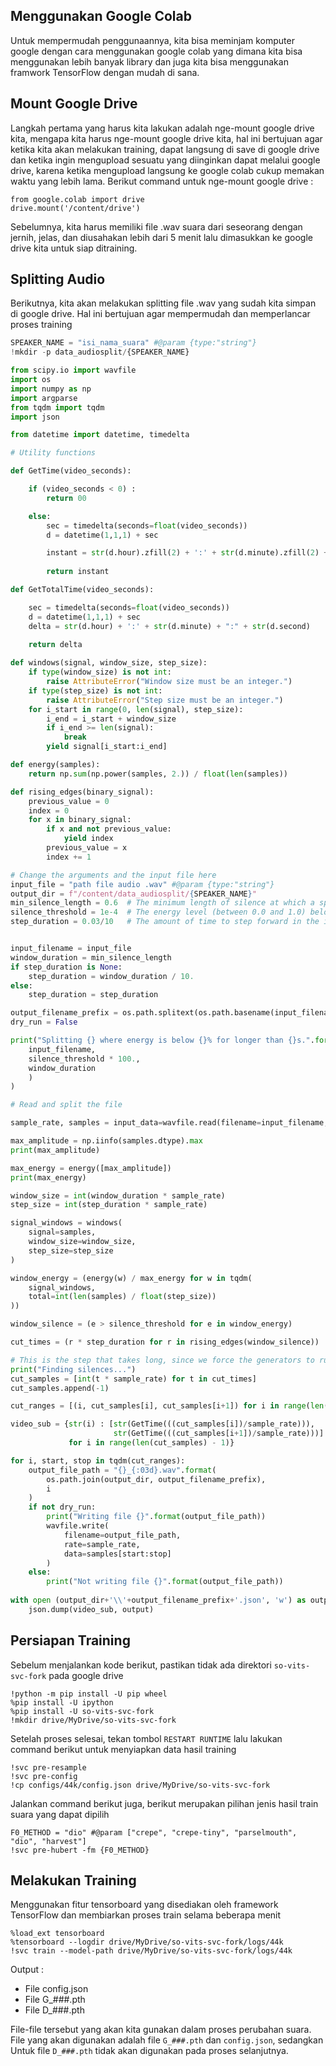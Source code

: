 ## Menggunakan Google Colab
Untuk mempermudah penggunaannya, kita bisa meminjam komputer google dengan cara menggunakan google colab yang dimana kita bisa menggunakan lebih banyak library dan juga kita bisa menggunakan framwork TensorFlow dengan mudah di sana.
## Mount Google Drive
Langkah pertama yang harus kita lakukan adalah nge-mount google drive kita, mengapa kita harus nge-mount google drive kita, hal ini bertujuan agar ketika kita akan melakukan training, dapat langsung di save di google drive dan ketika ingin mengupload sesuatu yang diinginkan dapat melalui google drive, karena ketika mengupload langsung ke google colab cukup memakan waktu yang lebih lama.
Berikut command untuk nge-mount google drive :
```
from google.colab import drive
drive.mount('/content/drive')
```
Sebelumnya, kita harus memiliki file .wav suara dari seseorang dengan jernih, jelas, dan diusahakan lebih dari 5 menit lalu dimasukkan ke google drive kita untuk siap ditraining.
## Splitting Audio
Berikutnya, kita akan melakukan splitting file .wav yang sudah kita simpan di google drive. Hal ini bertujuan agar mempermudah dan memperlancar proses training
```py
SPEAKER_NAME = "isi_nama_suara" #@param {type:"string"}
!mkdir -p data_audiosplit/{SPEAKER_NAME}
```
```py
from scipy.io import wavfile
import os
import numpy as np
import argparse
from tqdm import tqdm
import json

from datetime import datetime, timedelta

# Utility functions

def GetTime(video_seconds):

    if (video_seconds < 0) :
        return 00

    else:
        sec = timedelta(seconds=float(video_seconds))
        d = datetime(1,1,1) + sec

        instant = str(d.hour).zfill(2) + ':' + str(d.minute).zfill(2) + ':' + str(d.second).zfill(2) + str('.001')
    
        return instant

def GetTotalTime(video_seconds):

    sec = timedelta(seconds=float(video_seconds))
    d = datetime(1,1,1) + sec
    delta = str(d.hour) + ':' + str(d.minute) + ":" + str(d.second)
    
    return delta

def windows(signal, window_size, step_size):
    if type(window_size) is not int:
        raise AttributeError("Window size must be an integer.")
    if type(step_size) is not int:
        raise AttributeError("Step size must be an integer.")
    for i_start in range(0, len(signal), step_size):
        i_end = i_start + window_size
        if i_end >= len(signal):
            break
        yield signal[i_start:i_end]

def energy(samples):
    return np.sum(np.power(samples, 2.)) / float(len(samples))

def rising_edges(binary_signal):
    previous_value = 0
    index = 0
    for x in binary_signal:
        if x and not previous_value:
            yield index
        previous_value = x
        index += 1

# Change the arguments and the input file here
input_file = "path file audio .wav" #@param {type:"string"}
output_dir = f"/content/data_audiosplit/{SPEAKER_NAME}"
min_silence_length = 0.6  # The minimum length of silence at which a split may occur [seconds]. Defaults to 3 seconds.
silence_threshold = 1e-4  # The energy level (between 0.0 and 1.0) below which the signal is regarded as silent.
step_duration = 0.03/10   # The amount of time to step forward in the input file after calculating energy. Smaller value = slower, but more accurate silence detection. Larger value = faster, but might miss some split opportunities. Defaults to (min-silence-length / 10.).


input_filename = input_file
window_duration = min_silence_length
if step_duration is None:
    step_duration = window_duration / 10.
else:
    step_duration = step_duration

output_filename_prefix = os.path.splitext(os.path.basename(input_filename))[0]
dry_run = False

print("Splitting {} where energy is below {}% for longer than {}s.".format(
    input_filename,
    silence_threshold * 100.,
    window_duration
    )
)

# Read and split the file

sample_rate, samples = input_data=wavfile.read(filename=input_filename, mmap=True)

max_amplitude = np.iinfo(samples.dtype).max
print(max_amplitude)

max_energy = energy([max_amplitude])
print(max_energy)

window_size = int(window_duration * sample_rate)
step_size = int(step_duration * sample_rate)

signal_windows = windows(
    signal=samples,
    window_size=window_size,
    step_size=step_size
)

window_energy = (energy(w) / max_energy for w in tqdm(
    signal_windows,
    total=int(len(samples) / float(step_size))
))

window_silence = (e > silence_threshold for e in window_energy)

cut_times = (r * step_duration for r in rising_edges(window_silence))

# This is the step that takes long, since we force the generators to run.
print("Finding silences...")
cut_samples = [int(t * sample_rate) for t in cut_times]
cut_samples.append(-1)

cut_ranges = [(i, cut_samples[i], cut_samples[i+1]) for i in range(len(cut_samples) - 1)]

video_sub = {str(i) : [str(GetTime(((cut_samples[i])/sample_rate))), 
                       str(GetTime(((cut_samples[i+1])/sample_rate)))] 
             for i in range(len(cut_samples) - 1)}

for i, start, stop in tqdm(cut_ranges):
    output_file_path = "{}_{:03d}.wav".format(
        os.path.join(output_dir, output_filename_prefix),
        i
    )
    if not dry_run:
        print("Writing file {}".format(output_file_path))
        wavfile.write(
            filename=output_file_path,
            rate=sample_rate,
            data=samples[start:stop]
        )
    else:
        print("Not writing file {}".format(output_file_path))
        
with open (output_dir+'\\'+output_filename_prefix+'.json', 'w') as output:
    json.dump(video_sub, output)
```

## Persiapan Training
Sebelum menjalankan kode berikut, pastikan tidak ada direktori `so-vits-svc-fork` pada google drive
```
!python -m pip install -U pip wheel
%pip install -U ipython
%pip install -U so-vits-svc-fork
!mkdir drive/MyDrive/so-vits-svc-fork
```
Setelah proses selesai, tekan tombol `RESTART RUNTIME` lalu lakukan command berikut untuk menyiapkan data hasil training
```
!svc pre-resample
!svc pre-config
!cp configs/44k/config.json drive/MyDrive/so-vits-svc-fork
```
Jalankan command berikut juga, berikut merupakan pilihan jenis hasil train suara yang dapat dipilih
```
F0_METHOD = "dio" #@param ["crepe", "crepe-tiny", "parselmouth", "dio", "harvest"]
!svc pre-hubert -fm {F0_METHOD}
```

## Melakukan Training
Menggunakan fitur tensorboard yang disediakan oleh framework TensorFlow dan membiarkan proses train selama beberapa menit
```
%load_ext tensorboard
%tensorboard --logdir drive/MyDrive/so-vits-svc-fork/logs/44k
!svc train --model-path drive/MyDrive/so-vits-svc-fork/logs/44k
```
Output :
- File config.json
- File G_###.pth
- File D_###.pth

File-file tersebut yang akan kita gunakan dalam proses perubahan suara. File yang akan digunakan adalah file `G_###.pth` dan `config.json`, sedangkan Untuk file `D_###.pth` tidak akan digunakan pada proses selanjutnya.
